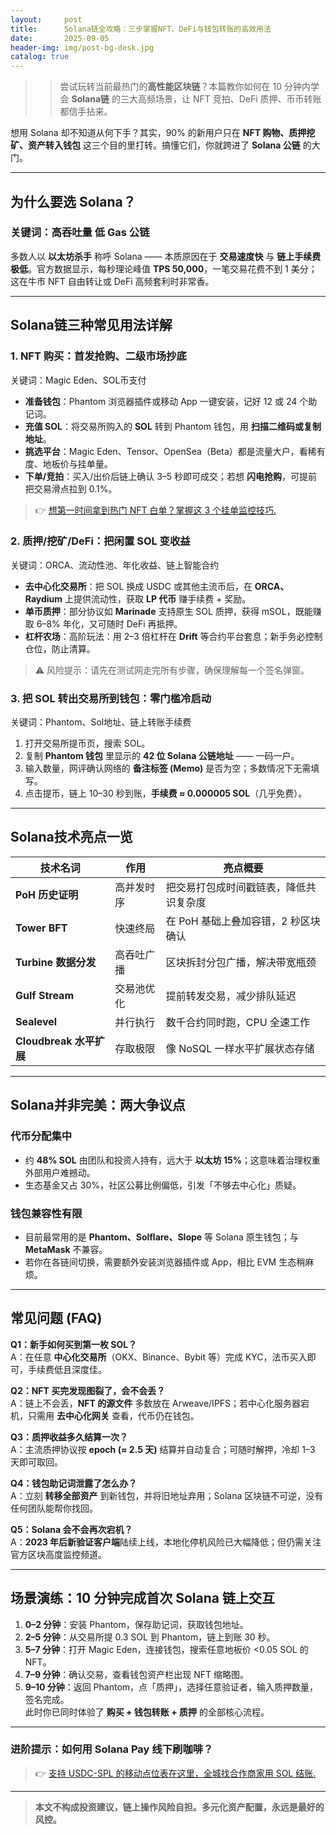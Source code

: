 ```yaml
---
layout:     post
title:      Solana链全攻略：三步掌握NFT、DeFi与钱包转账的高效用法
date:       2025-09-05
header-img: img/post-bg-desk.jpg
catalog: true
---
```


>> 尝试玩转当前最热门的**高性能区块链**？本篇教你如何在 10 分钟内学会 **Solana链** 的三大高频场景，让 NFT 竞拍、DeFi 质押、币币转账都信手拈来。

想用 Solana 却不知道从何下手？其实，90% 的新用户只在 **NFT 购物、质押挖矿、资产转入钱包** 这三个目的里打转。搞懂它们，你就跨进了 **Solana 公链** 的大门。

---

## 为什么要选 Solana？

### 关键词：高吞吐量 低 Gas 公链
多数人以 **以太坊杀手** 称呼 Solana —— 本质原因在于 **交易速度快** 与 **链上手续费极低**。官方数据显示，每秒理论峰值 **TPS 50,000**，一笔交易花费不到 1 美分；这在牛市 NFT 自由转让或 DeFi 高频套利时非常香。

---

## Solana链三种常见用法详解

### 1. NFT 购买：首发抢购、二级市场抄底

关键词：Magic Eden、SOL币支付
- **准备钱包**：Phantom 浏览器插件或移动 App 一键安装，记好 12 或 24 个助记词。
- **充值 SOL**：将交易所购入的 **SOL** 转到 Phantom 钱包，用 **扫描二维码或复制地址**。
- **挑选平台**：Magic Eden、Tensor、OpenSea（Beta）都是流量大户，看稀有度、地板价与挂单量。
- **下单/竞拍**：买入/出价后链上确认 3–5 秒即可成交；若想 **闪电抢购**，可提前把交易滑点拉到 0.1%。

> 👉 [想第一时间拿到热门 NFT 白单？掌握这 3 个挂单监控技巧.](https://okxdog.com/)

### 2. 质押/挖矿/DeFi：把闲置 SOL 变收益

关键词：ORCA、流动性池、年化收益、链上智能合约
- **去中心化交易所**：把 SOL 换成 USDC 或其他主流币后，在 **ORCA、Raydium** 上提供流动性，获取 **LP 代币** 赚手续费 + 奖励。
- **单币质押**：部分协议如 **Marinade** 支持原生 SOL 质押，获得 mSOL，既能赚取 6–8% 年化，又可随时 DeFi 再抵押。
- **杠杆农场**：高阶玩法：用 2–3 倍杠杆在 **Drift** 等合约平台套息；新手务必控制仓位，防止清算。

> ⚠️ 风险提示：请先在测试网走完所有步骤，确保理解每一个签名弹窗。

### 3. 把 SOL 转出交易所到钱包：零门槛冷启动

关键词：Phantom、Sol地址、链上转账手续费
1. 打开交易所提币页，搜索 SOL。
2. 复制 **Phantom 钱包** 里显示的 **42 位 Solana 公链地址** —— 一码一户。
3. 输入数量，网评确认网络的 **备注标签 (Memo)** 是否为空；多数情况下无需填写。
4. 点击提币，链上 10–30 秒到账，**手续费 ≈ 0.000005 SOL**（几乎免费）。

---

## Solana技术亮点一览

| 技术名词 | 作用 | 亮点概要 |
|---|---|---|
| **PoH 历史证明** | 高并发时序 | 把交易打包成时间戳链表，降低共识复杂度 |
| **Tower BFT** | 快速终局 | 在 PoH 基础上叠加容错，2 秒区块确认 |
| **Turbine 数据分发** | 高吞吐广播 | 区块拆封分包广播，解决带宽瓶颈 |
| **Gulf Stream** | 交易池优化 | 提前转发交易，减少排队延迟 |
| **Sealevel** | 并行执行 | 数千合约同时跑，CPU 全速工作 |
| **Cloudbreak 水平扩展** | 存取极限 | 像 NoSQL 一样水平扩展状态存储 |

---

## Solana并非完美：两大争议点

### 代币分配集中
- 约 **48% SOL** 由团队和投资人持有，远大于 **以太坊 15%**；这意味着治理权重外部用户难撼动。
- 生态基金又占 30%，社区公募比例偏低，引发「不够去中心化」质疑。

### 钱包兼容性有限
- 目前最常用的是 **Phantom、Solflare、Slope** 等 Solana 原生钱包；与 **MetaMask** 不兼容。
- 若你在各链间切换，需要额外安装浏览器插件或 App，相比 EVM 生态稍麻烦。

---

## 常见问题 (FAQ)

**Q1：新手如何买到第一枚 SOL？**  
A：在任意 **中心化交易所**（OKX、Binance、Bybit 等）完成 KYC，法币买入即可，手续费低且深度佳。

**Q2：NFT 买完发现图裂了，会不会丢？**  
A：链上不会丢，**NFT 的源文件** 多数放在 Arweave/IPFS；若中心化服务器宕机，只需用 **去中心化网关** 查看，代币仍在钱包。

**Q3：质押收益多久结算一次？**  
A：主流质押协议按 **epoch (≈ 2.5 天)** 结算并自动复合；可随时解押，冷却 1–3 天即可取回。

**Q4：钱包助记词泄露了怎么办？**  
A：立刻 **转移全部资产** 到新钱包，并将旧地址弃用；Solana 区块链不可逆，没有任何团队能帮你找回。

**Q5：Solana 会不会再次宕机？**  
A：**2023 年后新验证客户端**陆续上线，本地化停机风险已大幅降低；但仍需关注官方区块高度监控频道。

---

## 场景演练：10 分钟完成首次 Solana 链上交互

1. **0–2 分钟**：安装 Phantom，保存助记词，获取钱包地址。  
2. **2–5 分钟**：从交易所提 0.3 SOL 到 Phantom，链上到账 30 秒。  
3. **5–7 分钟**：打开 Magic Eden，连接钱包，搜索任意地板价 <0.05 SOL 的 NFT。  
4. **7–9 分钟**：确认交易，查看钱包资产栏出现 NFT 缩略图。  
5. **9–10 分钟**：返回 Phantom，点「质押」，选择任意验证者，输入质押数量，签名完成。  
此时你已同时体验了 **购买 + 钱包转账 + 质押** 的全部核心流程。

---

### 进阶提示：如何用 Solana Pay 线下刷咖啡？

> 👉 [支持 USDC-SPL 的移动点位表在这里，全城找合作商家用 SOL 结账.](https://okxdog.com/)

---

> **本文不构成投资建议，链上操作风险自担。多元化资产配置，永远是最好的风控。**